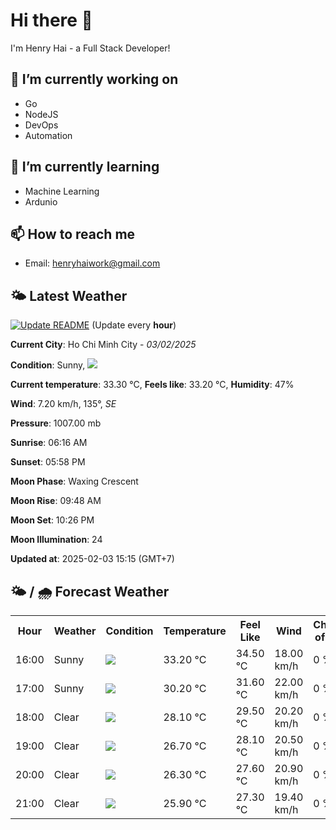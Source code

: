 # Hi there 👋

I'm Henry Hai - a Full Stack Developer!

## 🔭 I’m currently working on

- Go
- NodeJS
- DevOps
- Automation

## 🌱 I’m currently learning

- Machine Learning
- Ardunio

## 📫 How to reach me

- Email: <henryhaiwork@gmail.com>

## 🌤️ Latest Weather
[![Update README](https://github.com/henry0hai/henry0hai/actions/workflows/udpateReadme.yml/badge.svg)](https://github.com/henry0hai/henry0hai/actions/workflows/udpateReadme.yml)
(Update every **hour**)
<!-- CURRENT_WEATHER:START -->
**Current City**: Ho Chi Minh City - *03/02/2025*

**Condition**: Sunny, <img src="https://cdn.weatherapi.com/weather/64x64/day/113.png"/>

**Current temperature**: 33.30 °C, **Feels like**: 33.20 °C, **Humidity**: 47%

**Wind**: 7.20 km/h, 135°, *SE*

**Pressure**: 1007.00 mb

**Sunrise**: 06:16 AM

**Sunset**: 05:58 PM

**Moon Phase**: Waxing Crescent

**Moon Rise**: 09:48 AM

**Moon Set**: 10:26 PM

**Moon Illumination**: 24

**Updated at**: 2025-02-03 15:15 (GMT+7)<!-- CURRENT_WEATHER:END -->

## 🌤️ / 🌧️ Forecast Weather
<!-- FORECAST_WEATHER:START -->
<table>
		<tr>
			<th>Hour</th>
			<th>Weather</th>
			<th>Condition</th>
			<th>Temperature</th>
			<th>Feel Like</th>
			<th>Wind</th>
			<th>Chance of Rain</th>
		</tr>
				<tr>
					<td>16:00</td>
					<td>Sunny</td>
					<td><img src='https://cdn.weatherapi.com/weather/64x64/day/113.png'/></td>
					<td>33.20 °C</td>
					<td>34.50 °C</td>
					<td>18.00 km/h</td>
					<td>0 %</td>
				</tr>
				<tr>
					<td>17:00</td>
					<td>Sunny</td>
					<td><img src='https://cdn.weatherapi.com/weather/64x64/day/113.png'/></td>
					<td>30.20 °C</td>
					<td>31.60 °C</td>
					<td>22.00 km/h</td>
					<td>0 %</td>
				</tr>
				<tr>
					<td>18:00</td>
					<td>Clear </td>
					<td><img src='https://cdn.weatherapi.com/weather/64x64/night/113.png'/></td>
					<td>28.10 °C</td>
					<td>29.50 °C</td>
					<td>20.20 km/h</td>
					<td>0 %</td>
				</tr>
				<tr>
					<td>19:00</td>
					<td>Clear </td>
					<td><img src='https://cdn.weatherapi.com/weather/64x64/night/113.png'/></td>
					<td>26.70 °C</td>
					<td>28.10 °C</td>
					<td>20.50 km/h</td>
					<td>0 %</td>
				</tr>
				<tr>
					<td>20:00</td>
					<td>Clear </td>
					<td><img src='https://cdn.weatherapi.com/weather/64x64/night/113.png'/></td>
					<td>26.30 °C</td>
					<td>27.60 °C</td>
					<td>20.90 km/h</td>
					<td>0 %</td>
				</tr>
				<tr>
					<td>21:00</td>
					<td>Clear </td>
					<td><img src='https://cdn.weatherapi.com/weather/64x64/night/113.png'/></td>
					<td>25.90 °C</td>
					<td>27.30 °C</td>
					<td>19.40 km/h</td>
					<td>0 %</td>
				</tr>
</table>
<!-- FORECAST_WEATHER:END -->
